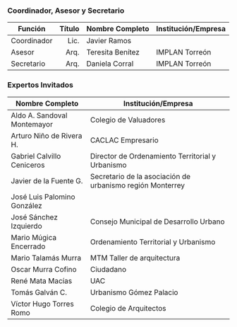 
### Coordinador, Asesor y Secretario

Función     | Título | Nombre Completo          | Institución/Empresa
------------|-------:|--------------------------|---------------------
Coordinador |   Lic. | Javier Ramos             |
Asesor      |   Arq. | Teresita Benítez         | IMPLAN Torreón
Secretario  |   Arq. | Daniela Corral           | IMPLAN Torreón

### Expertos Invitados

Nombre Completo                  | Institución/Empresa              
---------------------------------|----------------------------------
Aldo A. Sandoval Montemayor      | Colegio de Valuadores
Arturo Niño de Rivera H.         | CACLAC Empresario
Gabriel Calvillo Ceniceros       | Director de Ordenamiento Territorial y Urbanismo
Javier de la Fuente G.           | Secretario de la asociación de urbanismo región Monterrey
José Luis Palomino González      | 
José Sánchez Izquierdo		     | Consejo Municipal de Desarrollo Urbano
Mario Múgica Encerrado           | Ordenamiento Territorial y Urbanismo
Mario Talamás Murra              | MTM Taller de arquitectura
Oscar Murra Cofino               | Ciudadano
René Mata Macías                 | UAC
Tomás Galván C.                  | Urbanismo Gómez Palacio 	
Víctor Hugo Torres Romo          | Colegio de Arquitectos
